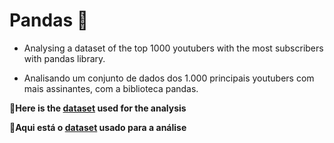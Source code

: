 <h1>Pandas 🐼</h1>
<ul>
    <li><p>Analysing a dataset of the top 1000 youtubers with the most subscribers with pandas library.<p></li>
    <li><p>Analisando um conjunto de dados dos 1.000 principais youtubers com mais assinantes, com a biblioteca pandas.</p></li>
</ul>
<p>🔗<strong>Here is the <a href='https://www.kaggle.com/datasets/computingvictor/top1000youtubers'>dataset</a> used for the analysis</strong><p>
<p>🔗<strong>Aqui está o <a href='https://www.kaggle.com/datasets/computingvictor/top1000youtubers'>dataset</a> usado para a análise </strong><p>

